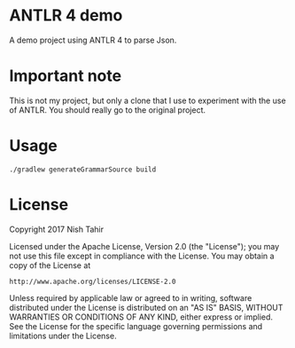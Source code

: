# ANTLR 4 demo
A demo project using ANTLR 4 to parse Json.

# Important note
This is not my project, but only a clone that I use to experiment with the use of ANTLR.
You should really go to the original project.

# Usage

```
./gradlew generateGrammarSource build

```

# License
Copyright 2017 Nish Tahir

Licensed under the Apache License, Version 2.0 (the "License");
you may not use this file except in compliance with the License.
You may obtain a copy of the License at

    http://www.apache.org/licenses/LICENSE-2.0

Unless required by applicable law or agreed to in writing, software
distributed under the License is distributed on an "AS IS" BASIS,
WITHOUT WARRANTIES OR CONDITIONS OF ANY KIND, either express or implied.
See the License for the specific language governing permissions and
limitations under the License.
